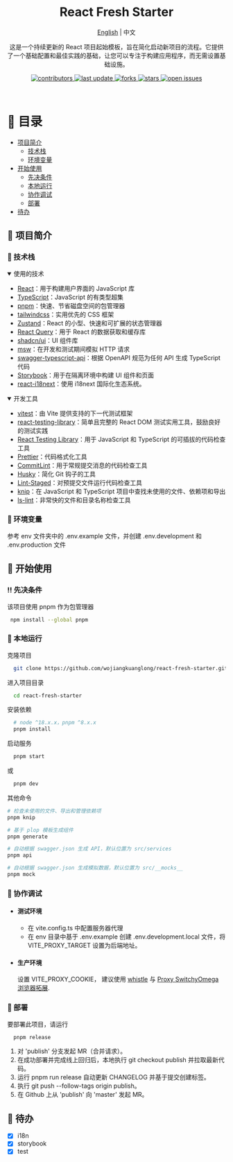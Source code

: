 <div align="center">

  <h1>React Fresh Starter</h1>

<span><a href="./README.md">English</a> | 中文</span>

  <p>
    这是一个持续更新的 React 项目起始模板，旨在简化启动新项目的流程。它提供了一个基础配置和最佳实践的基础，让您可以专注于构建应用程序，而无需设置基础设施。
  </p>

<p>
  <a href="https://github.com/wojiangkuanglong/react-fresh-starter">
    <img src="https://img.shields.io/github/contributors/wojiangkuanglong/react-fresh-starter" alt="contributors" />
  </a>
  <a href="">
    <img src="https://img.shields.io/github/last-commit/wojiangkuanglong/react-fresh-starter" alt="last update" />
  </a>
  <a href="https://github.com/wojiangkuanglong/react-fresh-starter/network/members">
    <img src="https://img.shields.io/github/forks/wojiangkuanglong/react-fresh-starter" alt="forks" />
  </a>
  <a href="https://github.com/wojiangkuanglong/react-fresh-starter/stargazers">
    <img src="https://img.shields.io/github/stars/wojiangkuanglong/react-fresh-starter" alt="stars" />
  </a>
  <a href="https://github.com/wojiangkuanglong/react-fresh-starter/issues/">
    <img src="https://img.shields.io/github/issues/wojiangkuanglong/react-fresh-starter" alt="open issues" />
  </a>
</p>

</div>

<br />

# :notebook_with_decorative_cover: 目录

- [项目简介](#star2-about-the-project)
  - [技术栈](#space_invader-tech-stack)
  - [环境变量](#key-environment-variables)
- [开始使用](#toolbox-getting-started)
  - [先决条件](#bangbang-prerequisites)
  - [本地运行](#running-run-locally)
  - [协作调试](#wave-collaboration-debugging)
  - [部署](#triangular_flag_on_post-deployment)
- [待办](#compass-roadmap)

## :star2: 项目简介

### :space_invader: 技术栈

<details open>
  <summary>使用的技术</summary>
  <ul>
    <li><a href="https://reactjs.org/">React</a>：用于构建用户界面的 JavaScript 库</li>
    <li><a href="https://www.typescriptlang.org/">TypeScript</a>：JavaScript 的有类型超集</li>
    <li><a href="https://pnpm.io/">pnpm</a>：快速、节省磁盘空间的包管理器</li>
    <li><a href="https://tailwindcss.com/">tailwindcss</a>：实用优先的 CSS 框架</li>
    <li><a href="https://zustand-demo.pmnd.rs/">Zustand</a>：React 的小型、快速和可扩展的状态管理器</li>
    <li><a href="https://tanstack.com/query/latest">React Query</a>：用于 React 的数据获取和缓存库</li>
    <li><a href="https://ui.shadcn.com/">shadcn/ui</a>：UI 组件库</li>
    <li><a href="https://mswjs.io/">msw</a>：在开发和测试期间模拟 HTTP 请求</li>
    <li><a href="https://github.com/acacode/swagger-typescript-api">swagger-typescript-api</a>：根据 OpenAPI 规范为任何 API 生成 TypeScript 代码</li>
     <li><a href="https://storybook.js.org/">Storybook</a>：用于在隔离环境中构建 UI 组件和页面</li>
     <li><a href="https://react.i18next.com/">react-i18next</a>：使用 i18next 国际化生态系统。</li>
  </ul>
</details>

<details open>
  <summary>开发工具</summary>
  <ul>
  <li><a href="https://vitest.dev/">vitest</a>：由 Vite 提供支持的下一代测试框架</li>
  <li><a href="https://github.com/testing-library/react-testing-library">react-testing-library</a>：简单且完整的 React DOM 测试实用工具，鼓励良好的测试实践</li>
     <li><a href="https://testing-library.com/docs/react-testing-library/intro">React Testing Library</a>：用于 JavaScript 和 TypeScript 的可插拔的代码检查工具</li>
    <li><a href="https://prettier.io/">Prettier</a>：代码格式化工具</li>
    <li><a href="https://commitlint.js.org/#/">CommitLint</a>：用于常规提交消息的代码检查工具</li>
    <li><a href="https://typicode.github.io/husky/#/">Husky</a>：简化 Git 钩子的工具</li>
    <li><a href="https://github.com/okonet/lint-staged">Lint-Staged</a>：对预提交文件运行代码检查工具</li>
    <li><a href="https://github.com/webpro/knip">knip</a>：在 JavaScript 和 TypeScript 项目中查找未使用的文件、依赖项和导出</li>
    <li><a href="https://ls-lint.org/">ls-lint</a>：非常快的文件和目录名称检查工具</li>
  </ul>
</details>

### :key: 环境变量

参考 env 文件夹中的 .env.example 文件，并创建 .env.development 和 .env.production 文件

## :toolbox: 开始使用

### :bangbang: 先决条件

该项目使用 pnpm 作为包管理器

```bash
 npm install --global pnpm
```

### :running: 本地运行

克隆项目

```bash
  git clone https://github.com/wojiangkuanglong/react-fresh-starter.git
```

进入项目目录

```bash
  cd react-fresh-starter
```

安装依赖

```bash
  # node ^18.x.x，pnpm ^8.x.x
  pnpm install
```

启动服务

```bash
  pnpm start
```

或

```bash
  pnpm dev
```

其他命令

```bash
# 检查未使用的文件、导出和管理依赖项
pnpm knip

# 基于 plop 模板生成组件
pnpm generate

# 自动根据 swagger.json 生成 API，默认位置为 src/services
pnpm api

# 自动根据 swagger.json 生成模拟数据，默认位置为 src/__mocks__
pnpm mock
```

### :wave: 协作调试

- #### 测试环境

  - 在 vite.config.ts 中配置服务器代理
  - 在 env 目录中基于 .env.example 创建 .env.development.local 文件，将 VITE_PROXY_TARGET 设置为后端地址。

- #### 生产环境

  设置 VITE_PROXY_COOKIE，
  建议使用 [whistle](https://wproxy.org/whistle/) 与 [Proxy SwitchyOmega 浏览器拓展](https://chrome.google.com/webstore/detail/proxy-switchyomega/padekgcemlokbadohgkifijomclgjgif).

### :triangular_flag_on_post: 部署

要部署此项目，请运行

```bash
  pnpm release
```

1. 对 'publish' 分支发起 MR（合并请求）。
2. 在成功部署并完成线上回归后，本地执行 git checkout publish 并拉取最新代码。
3. 运行 pnpm run release 自动更新 CHANGELOG 并基于提交创建标签。
4. 执行 git push --follow-tags origin publish。
5. 在 Github 上从 'publish' 向 'master' 发起 MR。

## :compass: 待办

- [x] i18n
- [x] storybook
- [x] test
